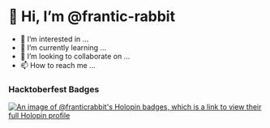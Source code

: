 # 👋 Hi, I’m @frantic-rabbit
- 👀 I’m interested in ...
- 🌱 I’m currently learning ...
- 💞️ I’m looking to collaborate on ...
- 📫 How to reach me ...

### Hacktoberfest Badges
[![An image of @franticrabbit's Holopin badges, which is a link to view their full Holopin profile](https://holopin.me/franticrabbit)](https://holopin.io/@franticrabbit)

<!---
frantic-rabbit/frantic-rabbit is a ✨ special ✨ repository because its `README.md` (this file) appears on your GitHub profile.
You can click the Preview link to take a look at your changes.
--->
